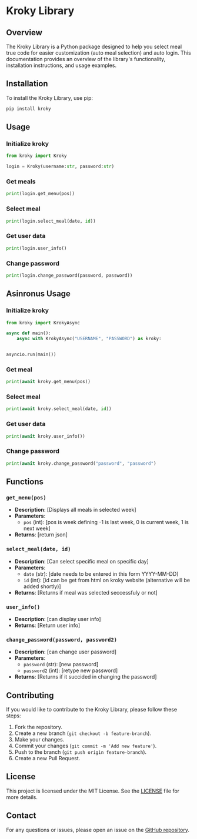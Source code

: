 # Kroky Library

## Overview

The Kroky Library is a Python package designed to help you select meal true code for easier customization (auto meal selection) and auto login. This documentation provides an overview of the library's functionality, installation instructions, and usage examples.

## Installation

To install the Kroky Library, use pip:

```bash
pip install kroky
```

## Usage


### Initialize kroky
```python
from kroky import Kroky

login = Kroky(username:str, password:str)
```

### Get meals
```py
print(login.get_menu(pos))
```

### Select meal
```py
print(login.select_meal(date, id))
```

### Get user data
```py
print(login.user_info()
```

### Change password
```py
print(login.change_password(password, password))
```

## Asinronus Usage
### Initialize kroky
```py
from kroky import KrokyAsync

async def main():
    async with KrokyAsync("USERNAME", "PASSWORD") as kroky:


asyncio.run(main())
```
### Get meal
```py
print(await kroky.get_menu(pos))
```

### Select meal
```py
print(await kroky.select_meal(date, id))
```

### Get user data
```py
print(await kroky.user_info())
```

### Change password
```py
print(await kroky.change_password("password", "password")
```


## Functions

### `get_menu(pos)`

- **Description**: [Displays all meals in selected week]
- **Parameters**:
    - `pos` (int): [pos is week defining -1 is last week, 0 is current week, 1 is next week]
- **Returns**: [return json]

### `select_meal(date, id)`

- **Description**: [Can select specific meal on specific day]
- **Parameters**:
    - `date` (str): [date needs to be entered in this form YYYY-MM-DD]
    - `id` (int): [id can be get from html on kroky website (alternative will be added shortly)]
- **Returns**: [Returns if meal was selected seccessfuly or not]

### `user_info()`

- **Description**: [can display user info]
- **Returns**: [Return user info]

### `change_password(password, password2)`

- **Description**: [can change user password]
- **Parameters**:
    - `password` (str): [new password]
    - `password2` (int): [retype new password]
- **Returns**: [Returns if it succided in changing the password]

## Contributing

If you would like to contribute to the Kroky Library, please follow these steps:

1. Fork the repository.
2. Create a new branch (`git checkout -b feature-branch`).
3. Make your changes.
4. Commit your changes (`git commit -m 'Add new feature'`).
5. Push to the branch (`git push origin feature-branch`).
6. Create a new Pull Request.

## License

This project is licensed under the MIT License. See the [LICENSE](LICENSE) file for more details.

## Contact

For any questions or issues, please open an issue on the [GitHub repository](https://github.com/Jonontop/kroky-library).
